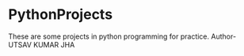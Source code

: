 # PythonProjects
These are some projects in python programming for practice.
Author-UTSAV KUMAR JHA
